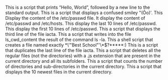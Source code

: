 This is a script that prints “Hello, World”, followed by a new line to the standard output.
This is a script that displays a confused smiley "(Ôo)'.
This Display the content of the /etc/passwd file.
It display the content of /etc/passwd and /etc/hosts.
This display the last 10 lines of /etc/passwd.
This display the first 10 lines of /etc/passwd.
This a script that displays the third line of the file iacta.
This a script that writes into the file ls_cwd_content the result of the command ls -la.
This a shell script that creates a file named exactly \*\\'"Best School"\'\\*$\?\*\*\*\*\*:)
This is a script that duplicates the last line of the file iacta.
This  a script that deletes all the regular files (not the directories) with a .js extension that are present in the current directory and all its subfolders.
This a script that counts the number of directories and sub-directories in the current directory.
This a script that displays the 10 newest files in the current directory.
